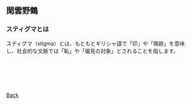 ## 閑雲野鶴

### スティグマとは
スティグマ（stigma）とは、もともとギリシャ語で「印」や「傷跡」を意味し、社会的な文脈では「恥」や「偏見の対象」とされることを指します。

<p style="margin-top: 100px;"></p>

[Back](./../../)
